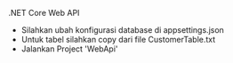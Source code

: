 .NET Core Web API

- Silahkan ubah konfigurasi database di appsettings.json 
- Untuk tabel silahkan copy dari file CustomerTable.txt
- Jalankan Project 'WebApi'
